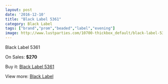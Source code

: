 ```yaml
---
layout: post
date: '2016-12-10'
title: "Black Label 5361"
category: Black Label
tags: ["brand","prom","beaded","label","evening"]
image: http://www.lustparties.com/10700-thickbox_default/black-label-5361.jpg
---
```

Black Label 5361

On Sales: **$270**
<a href="https://www.lustparties.com/en/black-label/3647-black-label-5361.html"><amp-img layout="responsive" width="600" height="600" src="//www.lustparties.com/10700-thickbox_default/black-label-5361.jpg" alt="Black Label 5361 0" /></a>
<a href="https://www.lustparties.com/en/black-label/3647-black-label-5361.html"><amp-img layout="responsive" width="600" height="600" src="//www.lustparties.com/10701-thickbox_default/black-label-5361.jpg" alt="Black Label 5361 1" /></a>

Buy it: [Black Label 5361](https://www.lustparties.com/en/black-label/3647-black-label-5361.html "Black Label 5361")

View more: [Black Label](https://www.lustparties.com/en/16-black-label "Black Label")